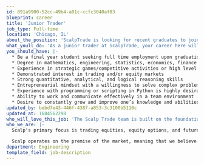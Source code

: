 ```yaml
---
id: 891a9900-52cc-49b4-a01c-ccfc3040af03
blueprint: career
title: 'Junior Trader'
job_type: Full-time
location: 'Chicago, IL'
about_the_position: 'ScalpTrade is looking for recent graduates to join our rapidly growing trading team in Chicago. We are hiring smart, competitive, and highly analytical individuals. The ideal candidate would have strong accomplishments in areas outside of trading, yet come in with an open mind and a passion for financial markets. We’re looking for someone who not only has great ideas, but can execute and turn those ideas into tangible results.'
what_youll_do: 'As a junior trader at ScalpTrade, your career here will begin with a 6 to 8 week training program where you will learn all of the fundamentals of options theory in the classroom while getting live trading experience on the desk. Once your training is completed you will join the automated trading team and participate in all aspects of the firm’s algorithmic trading strategies. You will work with our team of traders and engineers to improve and optimize current strategies while leveraging your knowledge in the development of new strategies. From the very beginning your input and decisions will positively impact the firm’s strategies and direction. As you grow into the position, your achievements will present the opportunity for more responsibility and success in your career at ScalpTrade.'
you_should_have: |-
  * Be a final year student seeking full time employment upon graduation (minimum of a Bachelor’s)
  * Degree in mathematics, engineering, statistics, economics, finance or other relevant field is preferred.
  * Experience in strategic games/competitive activities or high level of skill in other pursuits
  * Demonstrated interest in trading and/or equity markets
  * Strong quantitative, analytical, and logical reasoning skills
  * Entrepreneurial mindset with a willingness to solve complex problems
  * Experience with programming or scripting in Python is highly desirable
  * Ability to work and communicate effectively in a team environment
  * Desire to constantly grow and improve one’s knowledge and abilities
updated_by: bebd7e43-446f-4387-a853-3c3100b5110c
updated_at: 1684562298
who_will_love_this_job: 'The Scalp Trade team is built on the foundation of collaboration, diversity and innovation. We value critical thinkers, who are adapt at deep problem solving, and can endure a fast paced environment. We embrace individuals with grit, self-motivation, and those with the desire to experience and tackle the most difficult obstacles.'
who_we_are: |-
  Scalp's primary focus is trading equities, equity options, and futures. We aim to better the market through tighter spreads, and providing liquidity to all market participants.

  Scalp operates on the premise of the market, meaning that we believe in the creation of jobs, and capital formation through a well regulated capital market structure. This belief helps to drive our design, implementation and execution of our trading decisions.
department: Engineering
template_field: job-description
---
```

